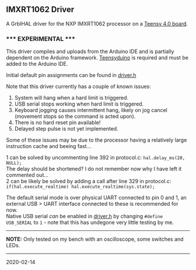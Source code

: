 ## IMXRT1062 Driver

A GrblHAL driver for the NXP IMXRT1062 processor on a [Teensy 4.0 board](https://www.pjrc.com/store/teensy40.html).

### *** EXPERIMENTAL *** ###

This driver compiles and uploads from the Arduino IDE and is partially dependent on the Arduino framework. [Teensyduino](https://www.pjrc.com/teensy/td_download.html) is required and must be added to the Arduino IDE.

Initial default pin assignments can be found in [driver.h](main/driver.h)

Note that this driver currently has a couple of known issues:

1. System will hang when a hard limit is triggered.
2. USB serial stops working when hard limit is triggered.
2. Keyboard jogging causes intermittent hang, likely on jog cancel (movement stops so the command is acted upon).
4. There is no hard reset pin available!
5. Delayed step pulse is not yet implemented.

Some of these issues may be due to the processor having a relatively large instruction cache and beeing fast...

1 can be solved by uncommenting line 392 in protocol.c: `hal.delay_ms(20, NULL);`  
The delay should be shortened? I do not remember now why I have left it commented out...  
2 can be likely be solved by adding a call after line 329 in protocol.c: `if(hal.execute_realtime) hal.execute_realtime(sys.state);`  

The default serial mode is over physical UART connected to pin 0 and 1, an external USB > UART interface connected to these is recommended for now.  
Native USB serial _can_ be enabled in [driver.h](main/driver.h) by changing `#define USB_SERIAL` to `1` - note that this has undegone very little testing by me.

---

**NOTE:** Only tested on my bench with an oscilloscope, some switches and LEDs.

---
2020-02-14

